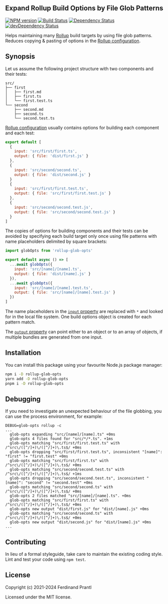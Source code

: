 ## Expand Rollup Build Options by File Glob Patterns

[![NPM version](https://badge.fury.io/js/rollup-glob-opts.png)](http://badge.fury.io/js/rollup-glob-opts)
[![Build Status](https://github.com/prantlf/rollup-glob-opts/workflows/Test/badge.svg)](https://github.com/prantlf/rollup-glob-opts/actions)
[![Dependency Status](https://david-dm.org/prantlf/rollup-glob-opts.svg)](https://david-dm.org/prantlf/rollup-glob-opts)
[![devDependency Status](https://david-dm.org/prantlf/rollup-glob-opts/dev-status.svg)](https://david-dm.org/prantlf/rollup-glob-opts#info=devDependencies)

Helps maintaining many [Rollup] build targets by using file glob patterns. Reduces copying & pasting of options in the [Rollup configuration].

## Synopsis

Let us assume the following project structure with two components and their tests:

    src/
    ├── first
    │   ├── first.md
    │   ├── first.ts
    │   └── first.test.ts
    └── second
        ├── second.md
        ├── second.ts
        └── second.test.ts

[Rollup configuration] usually contains options for building each component and each test:

```js
export default [
  {
    input: 'src/first/first.ts',
    output: { file: 'dist/first.js' }
  },
  {
    input: 'src/second/second.ts',
    output: { file: 'dist/second.js' }
  }
  {
    input: 'src/first/first.test.ts',
    output: { file: 'src/first/first.test.js' }
  },
  {
    input: 'src/second/second.test.js',
    output: { file: 'src/second/second.test.js' }
  }
]
```

The copies of options for building components and their tests can be avoided by specifying each build target only once using file patterns with name placeholders delimited by square brackets:

```js
import globOpts from 'rollup-glob-opts'

export default async () => [
  ...await globOpts({
    input: 'src/[name]/[name].ts',
    output: { file: 'dist/[name].js' }
  }),
  ...await globOpts({
    input: 'src/[name]/[name].test.ts',
    output: { file: 'src/[name]/[name].test.js' }
  })
]
```

The name placeholders in the [`input` property] are replaced with `*` and looked for in the local file system. One build options object is created for each pattern match.

The [`output` property] can point either to an object or to an array of objects, if multiple bundles are generated from one input.

## Installation

You can install this package using your favourite Node.js package manager:

```sh
npm i -D rollup-glob-opts
yarn add -D rollup-glob-opts
pnpm i -D rollup-glob-opts
```

## Debugging

If you need to investigate an unexpected behaviour of the file globbing, you can use the process environment, for example:

```
DEBUG=glob-opts rollup -c
...
  glob-opts expanding "src/[name]/[name].ts" +0ms
  glob-opts 4 files found for "src/*/*.ts". +1ms
  glob-opts matching "src/first/first.test.ts" with /^src\/([^/]+)\/([^/]+)\.ts$/ +0ms
  glob-opts dropping "src/first/first.test.ts", inconsistent "[name]": "first" != "first.test" +0ms
  glob-opts matching "src/first/first.ts" with /^src\/([^/]+)\/([^/]+)\.ts$/ +0ms
  glob-opts matching "src/second/second.test.ts" with /^src\/([^/]+)\/([^/]+)\.ts$/ +1ms
  glob-opts dropping "src/second/second.test.ts", inconsistent "[name]": "second" != "second.test" +0ms
  glob-opts matching "src/second/second.ts" with /^src\/([^/]+)\/([^/]+)\.ts$/ +0ms
  glob-opts 2 files matched "src/[name]/[name].ts". +0ms
  glob-opts matching "src/first/first.ts" with /^src\/([^/]+)\/([^/]+)\.ts$/ +0ms
  glob-opts new output "dist/first.js" for "dist/[name].js" +0ms
  glob-opts matching "src/second/second.ts" with /^src\/([^/]+)\/([^/]+)\.ts$/ +0ms
  glob-opts new output "dist/second.js" for "dist/[name].js" +0ms
...
```

## Contributing

In lieu of a formal styleguide, take care to maintain the existing coding style. Lint and test your code using `npm test`.

## License

Copyright (c) 2021-2024 Ferdinand Prantl

Licensed under the MIT license.

[Rollup]: https://rollupjs.org/
[Rollup configuration]: https://rollupjs.org/guide/#configuration-files
[`input` property]: https://rollupjs.org/guide/en/#input
[`output` property]: https://rollupjs.org/guide/en/#outputdir

